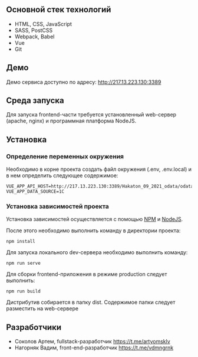 ## Основной стек технологий
* HTML, CSS, JavaScript
* SASS, PostCSS
* Webpack, Babel
* Vue
* Git

## Демо
Демо сервиса доступно по адресу: http://217.13.223.130:3389

## Среда запуска
Для запуска frontend-части требуется установленный web-сервер (apache, nginx) и программная платформа NodeJS.


## Установка

### Определение переменных окружения

Необходимо в корне проекта создать файл окружения (.env, .env.local) и в нем определить следующее содержимое:

~~~
VUE_APP_API_HOST=http://217.13.223.130:3389/Hakaton_09_2021_odata/odata/standard.odata/
VUE_APP_DATA_SOURCE=1C
~~~

### Установка зависимостей проекта

Установка зависимостей осуществляется с помощью [NPM](https://www.npmjs.com/) и [NodeJS](https://nodejs.org/en/).

После этого необходимо выполнить команду в директории проекта:
~~~
npm install
~~~

Для запуска локального dev-сервера необходимо выполнить команду:
~~~
npm run serve
~~~

Для сборки frontend-приложения в режиме production следует выполнить:
~~~
npm run build
~~~
Дистрибутив собирается в папку dist. Содержимое папки следует разместить на web-сервере

## Разработчики

* Соколов Артем, fullstack-разработчик https://t.me/artyomsklv
* Нагорняк Вадим, front-end-разработчик https://t.me/vdmngrnk